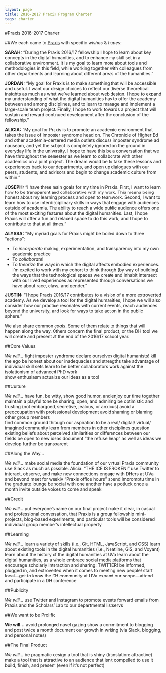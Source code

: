 ```yaml
---
layout: page
title: 2016-2017 Praxis Program Charter
tags: charter
---
```


#Praxis 2016-2017 Charter

##We each came to [Praxis](http://praxis.scholarslab.org.) with specific *wishes* & *hopes*:

**SARAH:** “During the Praxis 2016/17 fellowship I hope to learn about key concepts in the digital humanities, and to enhance my skill set in a collaborative environment.  It is my goal to learn more about tools and methodologies in this field, while working together with colleagues from other departments and learning about different areas of the humanities.”

**JORDAN:** “My goal for Praxis is to make something that will be accessible and useful. I want our design choices to reflect our diverse theoretical insights as much as what we’ve learned about web design. I hope to expand my understanding of what the digital humanities has to offer the academy between and among disciplines, and to learn to manage and implement a large-scale team project. Finally, I hope to work towards a project that will sustain and reward continued development after the conclusion of the fellowship.”

**ALICIA:** “My goal for Praxis is to promote an academic environment that takes the issue of imposter syndrome head on. The Chronicle of Higher Ed and other academia-centered media outlets discuss imposter syndrome ad nauseam, and yet the subject is completely ignored on the ground in everyday life in the university. I hope to have this be a conversation that we have throughout the semester as we learn to collaborate with other academics on a joint project. The dream would be to take these lessons and experiences back to our departments, and open up dialogues with our peers, students, and advisors and begin to change academic culture from within.”

**JOSEPH:** “I have three main goals for my time in Praxis. First, I want to learn how to be transparent and collaborative with my work. This means being honest about my learning process and open to teamwork. Second, I want to learn how to use interdisciplinary skills in ways that engage with audiences outside of academia. The ability to reach a wide public audience offers one of the most exciting features about the digital humanities. Last, I hope Praxis will offer a fun and relaxed space to do this work, and I hope to contribute to that at all times.”

**ALYSSA:** "My myriad goals for Praxis might be boiled down to three “actions”:
* To *incorporate* making, experimentation, and transparency into my own academic practice
* To *collaborate*!  
* To *theorize* the ways in which the digital affects embodied experiences. I’m excited to work with my cohort to think through (by way of building) the ways that the technological spaces we create and inhabit intersect with our lived experiences as represented through conversations we have about race, class, and gender.”

**JUSTIN:** “I hope Praxis 2016/17 contributes to a vision of a more extroverted academy. As we develop a tool for the digital humanities, I hope we will also consider how our practice resonates with current events, reach audiences beyond the university, and look for ways to take action in the public sphere.”

We also share common *goals*. Some of them relate to things that will happen along the way. Others concern the final product, or the DH tool we will create and present at the end of the 2016/17 school year.

##Core Values

*We will...*
fight imposter syndrome
declare ourselves digital humanists!
kill the ego
be honest about our inadequacies and strengths
take advantage of individual skill sets
learn to be better collaborators
work against the isolationism of advanced PhD work  
show enthusiasm
actualize our ideas as a tool

##Culture

*We will...*
have fun, be witty, show good humor, and enjoy our time together
maintain a playful tone
be sharing, open, and admiring
be optimistic and trusting (not embargoed, secretive, jealous, or anxious)
avoid a preoccupation with professional development
avoid shaming or blaming other group members  
find common ground through our aspiration to be a real/ digital/ virtual/ imagined community
learn from members in other disciplines
question existing beliefs about perceived similarities or differences between our fields
be open to new ideas
document “the refuse heap” as well as ideas we develop further
be transparent

##Along the Way...

*We will…*
make social media the foundation of our virtual Praxis community
use Slack as much as possible. Alicia: “THE ICE IS BROKEN!”
use Twitter to interact, observe, and make new connections
engage with DHers at UVa and beyond
meet for weekly “Praxis office hours”
spend impromptu time in the graduate lounge
be social with one another
have a potluck once a month
invite outside voices to come and speak

##Credit

*We will…*
put everyone’s name on our final project
make it clear, in casual and professional conversation, that Praxis is a group fellowship
mini-projects, blog-based experiments, and particular tools will be considered individual group member’s intellectual property

##Learning

*We will…*
learn a variety of skills (i.e., Git, HTML, JavaScript, and CSS)
learn about existing tools in the digital humanities (i.e., Neatline, GIS, and Voyant)
learn about the history of the digital humanities at UVa
learn about the digital humanities, as a whole
embrace social media platforms that encourage scholarly interaction and sharing: TWITTER!
be informed, plugged in, and extroverted when it comes to meeting new people!
start local—get to know the DH community at UVa
expand our scope—attend and participate in a DH conference

##Publicity

*We will…*
use Twitter and Instagram to promote events
forward emails from Praxis and the Scholars’ Lab to our departmental listservs

##We want to be Prolific

**We will…**
avoid prolonged navel gazing
show a commitment to blogging and post twice a month
document our growth in writing (via Slack, blogging, and personal notes)

##The Final Product

*We will…*
be pragmatic
design a tool that is shiny (translation: attractive)
make a tool that is attractive to an audience that isn’t compelled to use it
build, finish, and present (even if it’s not perfect)
